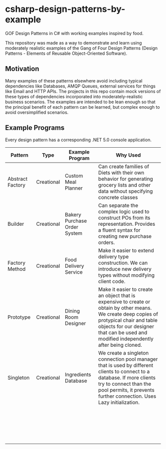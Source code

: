 # csharp-design-patterns-by-example

GOF Design Patterns in C# with working examples inspired by food.

This repository was made as a way to demonstrate and learn using moderately realistic examples of the Gang of Four Design Patterns (Design Patterns - Elements of Reusable Object-Oriented Software).

## Motivation

Many examples of these patterns elsewhere avoid including typical dependencies like Databases, AMQP Queues, external services for things like Email and HTTP APIs.  The projects in this repo contain mock versions of these types of dependencies incorporated into moderately-realistic business scenarios.  The examples are intended to be lean enough so that the principal benefit of each pattern can be learned, but complex enough to avoid oversimplified scenarios.

## Example Programs

Every design pattern has a corresponding .NET 5.0 console application.

| Pattern  | Type  | Example Program  | Why Used  |
|---|---|---|---|
| Abstract Factory  | Creational  | Custom Meal Planner  | Can create families of Diets with their own behavior for generating grocery lists and other data without specifying concrete classes  |
| Builder  | Creational  | Bakery Purchase Order System  | Can separate the complex logic used to construct POs from its representation. Provides a fluent syntax for creating new purchase orders.  |
| Factory Method  | Creational  | Food Delivery Service  | Make it easier to extend delivery type construction. We can introduce new delivery types without modifying client code.  |
| Prototype  | Creational  | Dining Room Designer  | Make it easier to create an object that is expensive to create or obtain by other means.  We create deep copies of protypical chair and table objects for our designer that can be used and modified independently after being cloned.  |
| Singleton  | Creational  | Ingredients Database  | We create a singleton connection pool manager that is used by different clients to connect to a database.  If more clients try to connect than the pool permits, it prevents further connection.  Uses Lazy initialization.  |
|   |   |   |   |
|   |   |   |   |
|   |   |   |   |
|   |   |   |   |
|   |   |   |   |
|   |   |   |   |
|   |   |   |   |
|   |   |   |   |
|   |   |   |   |
|   |   |   |   |
|   |   |   |   |
|   |   |   |   |
|   |   |   |   |
|   |   |   |   |
|   |   |   |   |
|   |   |   |   |
|   |   |   |   |
|   |   |   |   |
|   |   |   |   |
|   |   |   |   |
